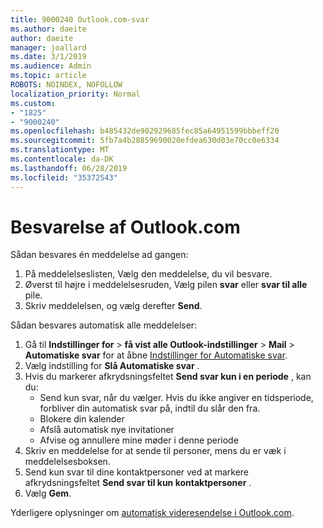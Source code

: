 ```yaml
---
title: 9000240 Outlook.com-svar
ms.author: daeite
author: daeite
manager: joallard
ms.date: 3/1/2019
ms.audience: Admin
ms.topic: article
ROBOTS: NOINDEX, NOFOLLOW
localization_priority: Normal
ms.custom:
- "1825"
- "9000240"
ms.openlocfilehash: b485432de902929685fec85a64951599bbbeff20
ms.sourcegitcommit: 5fb7a4b28859690020efdea630d03e70cc0e6334
ms.translationtype: MT
ms.contentlocale: da-DK
ms.lasthandoff: 06/28/2019
ms.locfileid: "35372543"
---
```

# <a name="replying-in-outlookcom"></a>Besvarelse af Outlook.com

Sådan besvares én meddelelse ad gangen:

1. På meddelelseslisten, Vælg den meddelelse, du vil besvare.
2. Øverst til højre i meddelelsesruden, Vælg pilen **svar** eller **svar til alle** pile.
3. Skriv meddelelsen, og vælg derefter **Send**.

Sådan besvares automatisk alle meddelelser:

1. Gå til **Indstillinger for** > **få vist alle Outlook-indstillinger** > **Mail** > **Automatiske svar** for at åbne [Indstillinger for Automatiske svar](https://outlook.live.com/mail/options/mail/automaticReplies).
2. Vælg indstilling for **Slå Automatiske svar** .
3. Hvis du markerer afkrydsningsfeltet **Send svar kun i en periode** , kan du:
    - Send kun svar, når du vælger. Hvis du ikke angiver en tidsperiode, forbliver din automatisk svar på, indtil du slår den fra.
    - Blokere din kalender
    - Afslå automatisk nye invitationer
    - Afvise og annullere mine møder i denne periode
4. Skriv en meddelelse for at sende til personer, mens du er væk i meddelelsesboksen.
5. Send kun svar til dine kontaktpersoner ved at markere afkrydsningsfeltet **Send svar til kun kontaktpersoner** .
6. Vælg **Gem**.

Yderligere oplysninger om [automatisk videresendelse i Outlook.com](https://support.office.com/article/14614626-9855-48dc-a986-dec81d07b1a0).